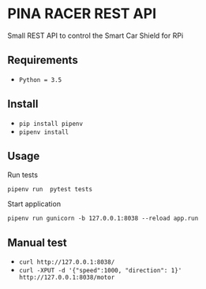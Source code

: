 # PINA RACER REST API

Small REST API to control the Smart Car Shield for RPi

## Requirements

* `Python = 3.5`

## Install

* `pip install pipenv`
* `pipenv install`

## Usage

Run tests

`pipenv run  pytest tests`

Start application

`pipenv run gunicorn -b 127.0.0.1:8038 --reload app.run`

## Manual test

* `curl http://127.0.0.1:8038/`
* `curl -XPUT -d '{"speed":1000, "direction": 1}' http://127.0.0.1:8038/motor  `
